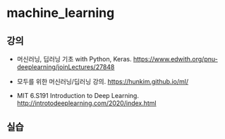 # machine_learning

## 강의
- 머신러닝, 딥러닝 기초 with Python, Keras.
https://www.edwith.org/pnu-deeplearning/joinLectures/27848

- 모두를 위한 머신러닝/딥러닝 강의.
https://hunkim.github.io/ml/

- MIT 6.S191 Introduction to Deep Learning.
http://introtodeeplearning.com/2020/index.html

## 실습
